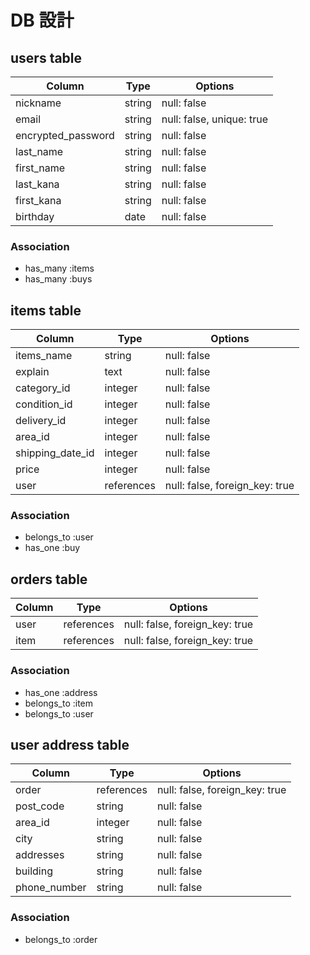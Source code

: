 # DB 設計

## users table

| Column             | Type                | Options                        |
|--------------------|---------------------|--------------------------------|
| nickname           | string              | null: false                    |
| email              | string              | null: false, unique: true      |
| encrypted_password | string              | null: false                    |
| last_name          | string              | null: false                    |
| first_name         | string              | null: false                    |
| last_kana          | string              | null: false                    |
| first_kana         | string              | null: false                    |
| birthday           | date                | null: false                    |

### Association

* has_many :items
* has_many :buys

## items table

| Column             | Type                | Options                        |
|--------------------|---------------------|--------------------------------|
| items_name         | string              | null: false                    |
| explain            | text                | null: false                    |
| category_id        | integer             | null: false                    |
| condition_id       | integer             | null: false                    |
| delivery_id        | integer             | null: false                    |
| area_id            | integer             | null: false                    |
| shipping_date_id   | integer             | null: false                    |
| price              | integer             | null: false                    |
| user               | references          | null: false, foreign_key: true |

### Association
* belongs_to :user
* has_one :buy

## orders table

| Column             | Type                | Options                        |
|--------------------|---------------------|--------------------------------|
| user               | references          | null: false, foreign_key: true |
| item               | references          | null: false, foreign_key: true |

### Association

* has_one :address
* belongs_to :item
* belongs_to :user

## user address table

| Column             | Type                | Options                        |
|--------------------|---------------------|--------------------------------|
| order              | references          | null: false, foreign_key: true |
| post_code          | string              | null: false                    |
| area_id            | integer             | null: false                    |
| city               | string              | null: false                    |
| addresses          | string              | null: false                    |
| building           | string              | null: false                    |
| phone_number       | string              | null: false                    |

### Association

* belongs_to :order